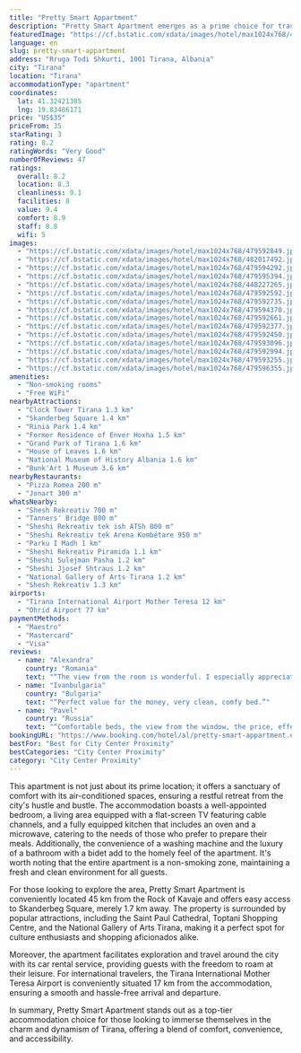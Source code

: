 ```yaml
---
title: "Pretty Smart Appartment"
description: "Pretty Smart Apartment emerges as a prime choice for travelers seeking a blend of comfort and convenience in the heart of Tirana."
featuredImage: "https://cf.bstatic.com/xdata/images/hotel/max1024x768/479592849.jpg?k=e68b9b32a30e7aa5555efe6d73bd3656895553d6df6cda5a0cf8188880bb4a42&o=&hp=1"
language: en
slug: pretty-smart-appartment
address: "Rruga Todi Shkurti, 1001 Tirana, Albania"
city: "Tirana"
location: "Tirana"
accommodationType: "apartment"
coordinates:
  lat: 41.32421305
  lng: 19.83486171
price: "US$35"
priceFrom: 35
starRating: 3
rating: 8.2
ratingWords: "Very Good"
numberOfReviews: 47
ratings:
  overall: 8.2
  location: 8.3
  cleanliness: 9.1
  facilities: 8
  value: 9.4
  comfort: 8.9
  staff: 8.8
  wifi: 5
images:
  - "https://cf.bstatic.com/xdata/images/hotel/max1024x768/479592849.jpg?k=e68b9b32a30e7aa5555efe6d73bd3656895553d6df6cda5a0cf8188880bb4a42&o=&hp=1"
  - "https://cf.bstatic.com/xdata/images/hotel/max1024x768/482017492.jpg?k=fb63832c2897b711c01fdfa605e568dd984ef3ffc97544831febcf223d778b5b&o=&hp=1"
  - "https://cf.bstatic.com/xdata/images/hotel/max1024x768/479594292.jpg?k=d0c5d98b6942bb33554091eee2a698eaa0d3e300ed5846379c5350fd9778de86&o=&hp=1"
  - "https://cf.bstatic.com/xdata/images/hotel/max1024x768/479595394.jpg?k=a4b7507e85cf1d9019828a06a27f55c9d99c6a02bb7312bf39d4df706fd61911&o=&hp=1"
  - "https://cf.bstatic.com/xdata/images/hotel/max1024x768/448227265.jpg?k=60bd54a9e9dd63dc092036927a091d5a8cbf7ccb9ac96bda649c931fecc5c81c&o=&hp=1"
  - "https://cf.bstatic.com/xdata/images/hotel/max1024x768/479592592.jpg?k=511ed4aa6ede2a9e2e7684c9da6eaa30ec0af77818be49f458aaa106ca2504aa&o=&hp=1"
  - "https://cf.bstatic.com/xdata/images/hotel/max1024x768/479592735.jpg?k=a790f7eedb3741e2cfde1eb621f584255e4ad09a593d2faf329e1fc555319e68&o=&hp=1"
  - "https://cf.bstatic.com/xdata/images/hotel/max1024x768/479594370.jpg?k=dca710b3cc2cf880195609a01215cc81b42385ecdc0b2acae943171140a1c55a&o=&hp=1"
  - "https://cf.bstatic.com/xdata/images/hotel/max1024x768/479592661.jpg?k=08e00805cb4f1bbfbe9ab1b1c13f999e73c0c08244a613063d17b46253468447&o=&hp=1"
  - "https://cf.bstatic.com/xdata/images/hotel/max1024x768/479592377.jpg?k=6d857bb9b63b313f2c36eea86e91846d99cbdc0f2a94c39d7cfb81231ea54c21&o=&hp=1"
  - "https://cf.bstatic.com/xdata/images/hotel/max1024x768/479592450.jpg?k=949d21ed3d92a0cb41fcf70e3afa46b531d661951e613b19b702aebdaeabe965&o=&hp=1"
  - "https://cf.bstatic.com/xdata/images/hotel/max1024x768/479593096.jpg?k=3f2919f9db023ae7e09733649a84d8d9f7654902e920c6a692cda303185696fa&o=&hp=1"
  - "https://cf.bstatic.com/xdata/images/hotel/max1024x768/479592994.jpg?k=ea8168380fc626e4cc004cbf7fac42e2ab39b90646c6fd52a65b63a894fdf43b&o=&hp=1"
  - "https://cf.bstatic.com/xdata/images/hotel/max1024x768/479593255.jpg?k=b031d452130c93186bb882cb167f5beefaa215f108da2df8a7e247aabc3dd6be&o=&hp=1"
  - "https://cf.bstatic.com/xdata/images/hotel/max1024x768/479596355.jpg?k=def960a5460b791f8bf9604067d5434e3d3a7bf317d3a1ae48e5bf9f68488058&o=&hp=1"
amenities:
  - "Non-smoking rooms"
  - "Free WiFi"
nearbyAttractions:
  - "Clock Tower Tirana 1.3 km"
  - "Skanderbeg Square 1.4 km"
  - "Rinia Park 1.4 km"
  - "Former Residence of Enver Hoxha 1.5 km"
  - "Grand Park of Tirana 1.6 km"
  - "House of Leaves 1.6 km"
  - "National Museum of History Albania 1.6 km"
  - "Bunk'Art 1 Museum 3.6 km"
nearbyRestaurants:
  - "Pizza Romea 200 m"
  - "Jonart 300 m"
whatsNearby:
  - "Shesh Rekreativ 700 m"
  - "Tanners' Bridge 800 m"
  - "Sheshi Rekreativ tek ish ATSh 800 m"
  - "Sheshi Rekreativ tek Arena Kombëtare 950 m"
  - "Parku I Madh 1 km"
  - "Sheshi Rekreativ Piramida 1.1 km"
  - "Sheshi Sulejman Pasha 1.2 km"
  - "Sheshi Jjosef Shtraus 1.2 km"
  - "National Gallery of Arts Tirana 1.2 km"
  - "Shesh Rekreativ 1.3 km"
airports:
  - "Tirana International Airport Mother Teresa 12 km"
  - "Ohrid Airport 77 km"
paymentMethods:
  - "Maestro"
  - "Mastercard"
  - "Visa"
reviews:
  - name: "Alexandra"
    country: "Romania"
    text: "“The view from the room is wonderful. I especially appreciated the impeccable cleanliness!”"
  - name: "Ivanbulgaria"
    country: "Bulgaria"
    text: "“Perfect value for the money, very clean, comfy bed.”"
  - name: "Pavel"
    country: "Russia"
    text: "“Comfortable beds, the view from the window, the price, effective communication with the owner”"
bookingURL: "https://www.booking.com/hotel/al/pretty-smart-appartment.en-gb.html?aid=8035640"
bestFor: "Best for City Center Proximity"
bestCategories: "City Center Proximity"
category: "City Center Proximity"
---
```


This apartment is not just about its prime location; it offers a sanctuary of comfort with its air-conditioned spaces, ensuring a restful retreat from the city's hustle and bustle. The accommodation boasts a well-appointed bedroom, a living area equipped with a flat-screen TV featuring cable channels, and a fully equipped kitchen that includes an oven and a microwave, catering to the needs of those who prefer to prepare their meals. Additionally, the convenience of a washing machine and the luxury of a bathroom with a bidet add to the homely feel of the apartment. It's worth noting that the entire apartment is a non-smoking zone, maintaining a fresh and clean environment for all guests.

For those looking to explore the area, Pretty Smart Apartment is conveniently located 45 km from the Rock of Kavaje and offers easy access to Skanderbeg Square, merely 1.7 km away. The property is surrounded by popular attractions, including the Saint Paul Cathedral, Toptani Shopping Centre, and the National Gallery of Arts Tirana, making it a perfect spot for culture enthusiasts and shopping aficionados alike.

Moreover, the apartment facilitates exploration and travel around the city with its car rental service, providing guests with the freedom to roam at their leisure. For international travelers, the Tirana International Mother Teresa Airport is conveniently situated 17 km from the accommodation, ensuring a smooth and hassle-free arrival and departure.

In summary, Pretty Smart Apartment stands out as a top-tier accommodation choice for those looking to immerse themselves in the charm and dynamism of Tirana, offering a blend of comfort, convenience, and accessibility.